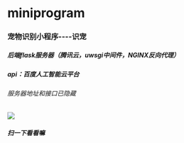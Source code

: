# miniprogram
### 宠物识别小程序----识宠
##### 后端flask服务器（腾讯云，uwsgi中间件，NGINX反向代理）
##### api：百度人工智能云平台
###### 服务器地址和接口已隐藏

![](https://github.com/skyfaker/miniprogram/tree/master/miniprogram/下载.png)

###### *******扫一下看看嘛*******
